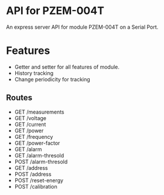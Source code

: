 # API for PZEM-004T
An express server API for module PZEM-004T on a Serial Port.

# Features
* Getter and setter for all features of module.
* History tracking
* Change periodicity for tracking

## Routes
* GET /measurements
* GET /voltage
* GET /current
* GET /power
* GET /frequency
* GET /power-factor
* GET /alarm
* GET /alarm-thresold
* POST /alarm-thresold 
* GET /address
* POST /address
* POST /reset-energy
* POST /calibration